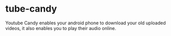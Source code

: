 # tube-candy
Youtube Candy enables your android phone to download your old uploaded videos, it also enables you to play their audio online.
